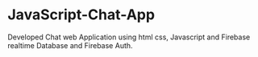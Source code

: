# JavaScript-Chat-App
Developed Chat web Application using html css, Javascript and Firebase realtime Database and Firebase Auth.
